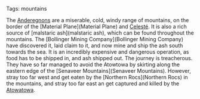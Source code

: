 Tags: mountains

The [Anderegnons](Anderegnons) are a miserable, cold, windy range of mountains, on the border of the [Material Plane](Material Plane) and [Celesté](Celesté). It is also a rich source of [malstaric ash](malstaric ash), which can be found throughout the mountains. The [Bollinger Mining Company](Bollinger Mining Company) have discovered it, laid claim to it, and now mine and ship the ash south towards the sea. It is an incredibly expensive and dangerous operation, as food has to be shipped in, and ash shipped out. The journey is treacherous. They have so far managed to avoid the Atowtowa by skirting along the eastern edge of the [Senaveer Mountains](Senaveer Mountains). However, stray too far west and get eaten by the [Northern Rocs](Northern Rocs) in the mountains, and stray too far east an get captured and killed by the [Atowatowa](Atowatowa).